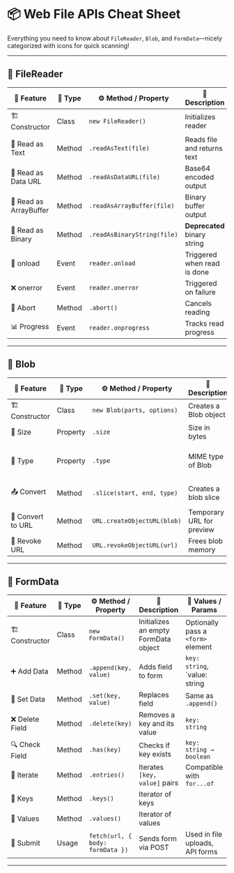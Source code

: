 
# 📦 Web File APIs Cheat Sheet

Everything you need to know about `FileReader`, `Blob`, and `FormData`—nicely categorized with icons for quick scanning!

---

## 🧩 FileReader

| 🧩 Feature              | 🔧 Type  | ⚙️ Method / Property       | 🎯 Description                     | 🎯 Values / Params                         |
|------------------------|----------|-----------------------------|------------------------------------|-------------------------------------------|
| 🏗 Constructor          | Class    | `new FileReader()`          | Initializes reader                 | Used with `<input type="file">`           |
| 🧠 Read as Text         | Method   | `.readAsText(file)`         | Reads file and returns text        | `file: Blob`                               |
| 🎨 Read as Data URL     | Method   | `.readAsDataURL(file)`      | Base64 encoded output              | Image preview, etc.                        |
| 🧊 Read as ArrayBuffer  | Method   | `.readAsArrayBuffer(file)`  | Binary buffer output               | WebSockets, crypto                         |
| 🧵 Read as Binary       | Method   | `.readAsBinaryString(file)` | **Deprecated** binary string       | Avoid in modern apps                       |
| 📍 onload               | Event    | `reader.onload`             | Triggered when read is done        | Access `reader.result` in callback         |
| ❌ onerror              | Event    | `reader.onerror`            | Triggered on failure               | Use for error handling                     |
| 🛑 Abort                | Method   | `.abort()`                  | Cancels reading                    |                                             |
| 📊 Progress             | Event    | `reader.onprogress`         | Tracks read progress               | `e.loaded`, `e.total`                      |

---

## 🧩 Blob

| 🧩 Feature              | 🔧 Type  | ⚙️ Method / Property          | 🎯 Description                     | 🎯 Values / Params                          |
|------------------------|----------|--------------------------------|------------------------------------|--------------------------------------------|
| 🏗 Constructor          | Class    | `new Blob(parts, options)`     | Creates a Blob object              | `parts: Array<string|BufferSource>`        |
| 📏 Size                 | Property | `.size`                        | Size in bytes                      | Read-only                                   |
| 🧾 Type                 | Property | `.type`                        | MIME type of Blob                  | Read-only (e.g. `image/png`, `text/html`)  |
| 📤 Convert              | Method   | `.slice(start, end, type)`     | Creates a blob slice               | Optional: `start`, `end`, `type`           |
| 🔄 Convert to URL       | Method   | `URL.createObjectURL(blob)`    | Temporary URL for preview          | Used for image previews                    |
| 🧽 Revoke URL           | Method   | `URL.revokeObjectURL(url)`     | Frees blob memory                  | Pass the blob URL                          |

---

## 🧩 FormData

| 🧩 Feature              | 🔧 Type  | ⚙️ Method / Property        | 🎯 Description                       | 🎯 Values / Params                       |
|------------------------|----------|-----------------------------|--------------------------------------|------------------------------------------|
| 🏗 Constructor          | Class    | `new FormData()`            | Initializes an empty FormData object | Optionally pass a `<form>` element       |
| ➕ Add Data             | Method   | `.append(key, value)`       | Adds field to form                   | `key: string`, `value: string | Blob`    |
| 📝 Set Data             | Method   | `.set(key, value)`          | Replaces field                       | Same as `.append()`                       |
| ❌ Delete Field         | Method   | `.delete(key)`              | Removes a key and its value          | `key: string`                             |
| 🔍 Check Field          | Method   | `.has(key)`                 | Checks if key exists                 | `key: string → boolean`                  |
| 🔁 Iterate              | Method   | `.entries()`                | Iterates `[key, value]` pairs        | Compatible with `for...of`               |
| 🔁 Keys                 | Method   | `.keys()`                   | Iterator of keys                     |                                           |
| 🔁 Values               | Method   | `.values()`                 | Iterator of values                   |                                           |
| 🔄 Submit               | Usage    | `fetch(url, { body: formData })` | Sends form via POST               | Used in file uploads, API forms           |

---
